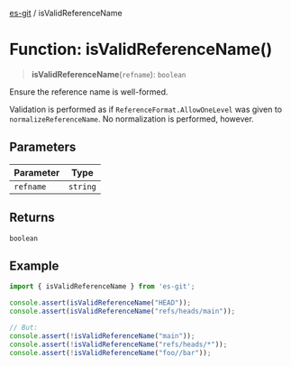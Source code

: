[es-git](../globals.md) / isValidReferenceName

# Function: isValidReferenceName()

> **isValidReferenceName**(`refname`): `boolean`

Ensure the reference name is well-formed.

Validation is performed as if `ReferenceFormat.AllowOneLevel`
was given to `normalizeReferenceName`. No normalization is
performed, however.

## Parameters

| Parameter | Type |
| ------ | ------ |
| `refname` | `string` |

## Returns

`boolean`

## Example

```ts
import { isValidReferenceName } from 'es-git';

console.assert(isValidReferenceName("HEAD"));
console.assert(isValidReferenceName("refs/heads/main"));

// But:
console.assert(!isValidReferenceName("main"));
console.assert(!isValidReferenceName("refs/heads/*"));
console.assert(!isValidReferenceName("foo//bar"));
```
